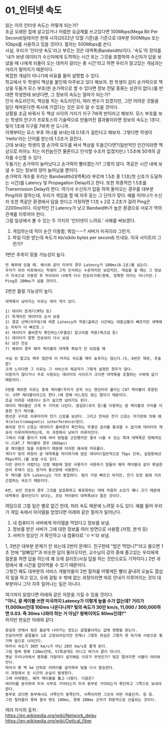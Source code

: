 01_인터넷 속도
=============
읽는 이의 인터넷 속도는 어떻게 되는가?  
조금 오래된 집에 살고있거나 저렴한 요금제를 쓰고있다면 100Mbps(Mega Bit Per Second)일테지만 현재 시각(2022년 12월 기준)을 기준으로 대부분 500Mbps 또는 1Gbps를 사용하고 있을 것이다. 필자는 500Mbps를 쓴다.  
사실, 우리가 '인터넷 속도'라고 부르는 것은 대역폭(Bandwidth)이다. '속도'의 정의를 '내가 보낸 데이터가 수신자에게 도착하는 시간 또는 그것을 포함하여 수신자가 답을 보냈을 때 나에게 되돌아 오는 데까지 걸리는 총 시간'라고 하면 우리가 알고있는 개념과는 거리가 멀어지기 때문이다.  
복잡한 개념이 아니기에 비유를 들어 설명할 수 있다.  
학교에서 두 학생이 책상을 붙인채 마주보고 있다 해보자. 한 학생이 검지 손가락으로 책상을 두들겨 모스 부호(한 손가락으로 할 수 있다면 정보 전달 종류는 상관이 없다.)를 반대편 학생한테 보낸다면, 그 정보의 속도는 얼마가 되는가?  
인식 속도라던지, 책상을 치는 속도라던지, 여러 변수가 있겠지만, 그런 어려운 것들을 일단 제쳐둔다면 즉시에 가깝다는 것은 모두 알 수 있을 것이다.  
상황을 조금 바꿔서 두 책상 사이의 거리가 지구 7바퀴 반이라고 해보자. 모스 부호를 보는 학생의 안구가 프로토스의 기술력으로 만들어진 결과물이라면 정보의 속도는 1초다. 빛이 1초에 지구를 7바퀴 반 도니까.  
이제부터는 모스 부호 하나를 보내는데 0.1초가 걸린다고 해보자. 그렇다면 학생이 'Hello'라는 단어를 받는데 1.5초가 걸린다.  
근데 보내는 학생이 열 손가락 모두를 써서 책상을 두들긴다면?(일반적인 인간이라면 책상으로 피아노 치는 미친놈인건 물론이고 인식할 수조차 없겠지만.) 1.5초에 50개의 글자를 수신할 수 있다.  
두들기는 손가락이 늘어났다고 손가락이 빨라졌는가? 그렇지 않다. 똑같은 시간 내에 보낼 수 있는 정보의 양이 늘어났을 뿐이다.  
손가락의 개수를 우리는 Bandwidth(대역폭)라 부르며 1.5초 중 1.1초(첫 신호가 도달하는 시간)를 Latency 및 Propagation Delay라고 한다. 또한 최종적인 1.5초를 Transmission Delay라 한다. 여기서 수신자가 답을 하여 돌아오는 경우를 대부분 Ping이라 말하는데, 우리가 게임을 할 때 자주 듣는 그 단어가 맞다. 예를 이어나가 수신자 또한 똑같은 환경에서 답을 한다고 가정하면 1.1초 x 2로 2.2초가 걸려 Ping은 2200ms이다.
이상적인 건 Latency가 낮고 Bandwidth가 높은 환경으로 서로가 역의 관계를 이루어야 한다.  
그럼 일상에서 볼 수 있는 두 가지의 '인터넷이 느려요.' 사례를 써보겠다.  
1) 게임하는데 적이 순간 이동함; 뭐임ㅡㅡ? 서버가 미국이라 그런가.
2) 파일 다운 받는데 속도가 kb/s(kilo bytes per second) 뜨네요. 미국 사이트라 그런가?

1번은 추측이 맞을 가능성이 높다.  
```
먼 해외에 있을 때. 예시와 같이 미국의 경우 Latency가 100ms(0.1초)를 넘는다.
우리가 위의 비유에서는 학생이 그저 인식하는 수준까지만 보았지만, 게임을 할 때는 그 정보가 미국으로 이동한 후 처리되어 나에게 다시 전송되기에(왕복, 정확한 의미는 아니지만.) Ping은 200ms가 넘을 것이다.
```

2번은 틀릴 가능성이 높다.
```
대역폭이 낮아지는 이유는 여러 개가 있다.

1) 데이터 쪼개기(MTU 등)
2) 쪼개어진 데이터의 순서 보증
3) 경로 선택(라우팅)에 따른 Latency의 적용(출퇴근 시간에는 대중교통이 빠르지만 새벽에는 자차가 더 빠르듯.)
4) 데이터가 올바른지 확인하는(무결성) 알고리즘 적용(체크섬 등)
5) 데이터가 잘못 전송되어 다시 보냄
6) 보안 전송
7) 해외의 경우 해저 케이블의 대역폭 확보가 안 되었을 때

사실 위 말고도 매우 많은데 이 마저도 속도를 매우 늦추지는 않는다.(5, 6번은 제외, 후술함)
크게 느리다면 그 이유는 그 서비스의 제공자가 그렇게 설정한 경우가 많다.
이용자가 많다거나 주로 사용되는 데이터의 사이즈가 크다면 대역폭을 조절하는 수밖에 없기 때문이다.

5번을 제외한 이유는 동축 케이블(우리가 흔히 쓰는 랜선이라 불리는 CAT 케이블이 포함된다. UTP 케이블이라고도 한다.)에 한해 어느정도 맞는 말이기 때문이다.
조금 어려운 내용이니 읽기 싫으면 넘어가도 된다.
데이터 케이블은 크게 두 가지로 나뉜다. 광섬유(유리 등)를 이용하는 광 케이블과 구리를 이용한 전기 케이블.
랜선은 구리로 이루어지며 전기 신호를 보낸다. 그리고 연속된 전기 신호는 자기장에 의해 왜곡(electromagnetic interference)된다.
왜곡된 전기 신호는 데이터가 올바른지 확인하는 무결성 검사를 통과할 수 없기에 데이터의 재송이 이루어져야하는데, 이 과정에서 낭비가 이루어진다.
그래서 이를 줄이기 위해 여러 방법을 고안했지만 결국 나올 수 있는 최대 대역폭은 정해져있다.(CAT.7 케이블의 경우 10Gbps)
광 케이블은 빛을 이용하기 때문에 이러한 왜곡에 자유롭다.
게다가 빛의 파장이 곧 대역폭을 의미하기에 많은 데이터(일반적으로 Tbps 단위, 실험용에선 Pbps까지.)를 보낼 수도 있다.
다만 관리가 어렵다는 단점 때문에 일반 사용자가 사용하기 힘들어 해저 케이블과 같이 확실한 관리 주체가 있는 장거리 통신망에 사용한다.  
두 케이블 모두 Latency는 거의 동일하다. 빛이 가장 빠르긴 하지만, 전기 또한 빛에 거의 근접하는 속도기 때문이다.  

6번, 보안 전송의 경우 그것을 암호화하고 복호화하는 데에 자원의 소모가 꽤나 크기 때문에 대역폭이 좁아진다기 보다는, 초당 처리량이 대역폭보다 좁은 것이다.
```

여담으로 그럴 일은 별로 없긴 한데, 처리 속도 때문에 느려질 수도 있다. 예를 들어 우리가 게임 속에서 아이템을 얻었다면 아래와 같은 절차가 일어난다.

1) 내 컴퓨터가 서버에게 아이템을 먹었다고 정보를 보냄.
2) 정보를 받은 서버가 그에 대한 정보를 여러 방면으로 사용함.(저장, 분석 등)
3) 서버가 정상인 거 확인하고 내 컴퓨터로 'ㅇㅋ'라 보냄.  

1, 3번은 대부분 문제가 안 되는데 2번이 문제다. 친구한테 "밥은 먹었니?"라고 물으면 1초 안에 "알빠임?"과 비슷한 답이 돌아오지만, 교수님이 강의 중에 졸고있는 우리에게 질문을 하면 답을 하는데 꽤 오래 걸리듯(사실 답을 하는 것만으로도 기적이다.) 2번 과정에서 꽤 시간을 잡아먹을 수 있기 때문이다.  
그렇긴 해도 대부분의 서비스 개발자들이 2번 절차를 어떻게든 빨리 끝내려 오늘도 열심히 일을 하고 있고, 오래 걸릴 수 밖에 없는 과정이라면 따로 안내가 이루어지는 것이 대부분이니 그닥 자주 일어나는 일은 아니다.

여기까지 읽었다면 아래와 같은 의문을 가질 수 있을 것이다.  
__"아니, 광 케이블 쓰면 미국까지 Latency가 이렇게 높을 수가 없는데? 거리가 11,000km인데 100ms 나온다니까? 빛의 속도가 30만 km/s, 11,000 / 300,000하면 0.03. 즉 30ms 나와야 하는 거 아님? 왕복이여도 60ms인데?"__  
하지만 현실은 아래와 같다.
```
광섬유 안에서 빛은 올곧게 나아가는 정도는 굴절율이라는 값에 영향을 받는다.
진공이라면 굴절율이 1로 고정되어있지만 언제나 그렇듯 현실은 그렇지 못 하기에 사방으로 튕기며 앞으로 나아간다.
따라서 속도가 30만 km/s가 아닌 20만 km/s로 줄게 된다.
그럼 벌써 왕복 110ms인데, VJ특공대도 아니고 여기서 끝이 아니다.
옛날 우리나라에서 봉화를 거점마다 설치해둔 이유가 무엇인가? 빛은 멀어지면 식별이 어려워진다.
따라서 몇 백 km 단위로 리피터를 설치하여 빛을 다시 발송한다.
이 과정에서 또 시간의 손실이 발생한다.
그래 어찌됐든, 해저 케이블을 뚫고 나왔다. 다음은?
데이터를 분석하여 미국 서부로 가야되는지 미국 동부로 가야되는지 확인하고 그쪽으로 보내야한다.
동부로 갔다면 동부에서도 서쪽인지 동쪽인지, 서쪽이라면 그곳의 어떤 마을인지. 등 등.
그런 절차들이 쌓여 결국 편도 100ms, 왕복 200ms 근처가 최종적으로 산출되는 것이다.
```


여러 지식의 출처 :  
https://en.wikipedia.org/wiki/Network_delay  
https://en.wikipedia.org/wiki/Optical_fiber  